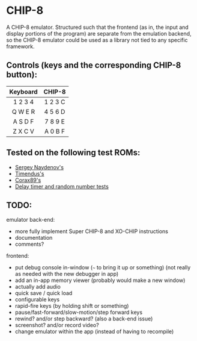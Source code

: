 # CHIP-8

A CHIP-8 emulator. Structured such that the frontend (as in, the input and display portions of the program) are separate from the emulation backend, so the CHIP-8 emulator could be used as a library not tied to any specific framework.

## Controls (keys and the corresponding CHIP-8 button):

| Keyboard   | CHIP-8  |
|:----------:|:-------:|
| 1 2 3 4    | 1 2 3 C |
| Q W E R    | 4 5 6 D |
| A S D F    | 7 8 9 E |
| Z X C V    | A 0 B F |

## Tested on the following test ROMs:

* [Sergey Naydenov's](https://github.com/metteo/chip8-test-rom)
* [Timendus's](https://github.com/timendus/chip8-test-suite)
* [Corax89's](https://github.com/corax89/chip8-test-rom)
* [Delay timer and random number tests](https://github.com/mattmikolay/chip-8)

## TODO:

emulator back-end:
* more fully implement Super CHIP-8 and XO-CHIP instructions
* documentation
* comments?

frontend:
* put debug console in-window (`~` to bring it up or something) (not really as needed with the new debugger in app)
* add an in-app memory viewer (probably would make a new window)
* actually add audio
* quick save / quick load
* configurable keys
* rapid-fire keys (by holding shift or something)
* pause/fast-forward/slow-motion/step forward keys
* rewind? and/or step backward? (also a back-end issue)
* screenshot? and/or record video?
* change emulator within the app (instead of having to recompile)
